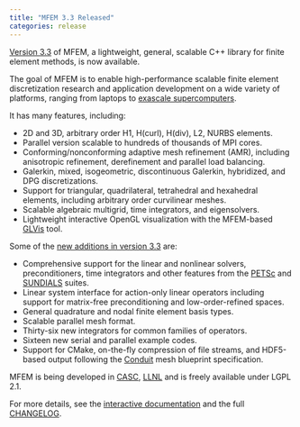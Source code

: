 ```yaml
---
title: "MFEM 3.3 Released"
categories: release
---
```


[Version 3.3](https://mfem.org/download/) of MFEM, a lightweight, general, scalable C++ library for finite element methods, is now available.

The goal of MFEM is to enable high-performance scalable finite element discretization research and application development on a wide variety of platforms, ranging from laptops to [exascale supercomputers](https://exascaleproject.org/).

It has many features, including:

- 2D and 3D, arbitrary order H1, H(curl), H(div), L2, NURBS elements.
- Parallel version scalable to hundreds of thousands of MPI cores.
- Conforming/nonconforming adaptive mesh refinement (AMR), including anisotropic refinement, derefinement and parallel load balancing.
- Galerkin, mixed, isogeometric, discontinuous Galerkin, hybridized, and DPG discretizations.
- Support for triangular, quadrilateral, tetrahedral and hexahedral elements, including arbitrary order curvilinear meshes.
- Scalable algebraic multigrid, time integrators, and eigensolvers.
- Lightweight interactive OpenGL visualization with the MFEM-based [GLVis](https://glvis.org) tool.

Some of the [new additions in version 3.3](https://raw.githubusercontent.com/mfem/mfem/1569425857975d7c961b97d09c300da09aad9f82/CHANGELOG) are:

- Comprehensive support for the linear and nonlinear solvers, preconditioners, time integrators and other features from the [PETSc](https://www.mcs.anl.gov/petsc) and [SUNDIALS](https://computing.llnl.gov/projects/sundials/sundials-software) suites.
- Linear system interface for action-only linear operators including support for matrix-free preconditioning and low-order-refined spaces.
- General quadrature and nodal finite element basis types.
- Scalable parallel mesh format.
- Thirty-six new integrators for common families of operators.
- Sixteen new serial and parallel example codes.
- Support for CMake, on-the-fly compression of file streams, and HDF5-based output following the [Conduit](https://github.com/LLNL/conduit) mesh blueprint specification.

MFEM is being developed in [CASC](https://casc.llnl.gov), [LLNL](https://www.llnl.gov) and is freely available under LGPL 2.1.

For more details, see the [interactive documentation](https://mfem.org/examples) and the full [CHANGELOG](https://raw.githubusercontent.com/mfem/mfem/master/CHANGELOG).
